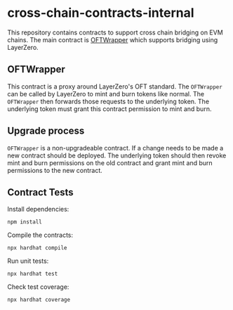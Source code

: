 # cross-chain-contracts-internal
This repository contains contracts to support cross chain bridging on EVM chains. The main contract is
[OFTWrapper](contracts/OFTWrapper.sol) which supports bridging using LayerZero.

## OFTWrapper
This contract is a proxy around LayerZero's OFT standard. The `OFTWrapper` can be called 
by LayerZero to mint and burn tokens like normal. The `OFTWrapper` then forwards those requests
to the underlying token. The underlying token must grant this contract permission to mint and burn.

## Upgrade process
`OFTWrapper` is a non-upgradeable contract. If a change needs to be made a new contract should be deployed.
The underlying token should then revoke mint and burn permissions on the old contract and grant mint and burn
permissions to the new contract.

## Contract Tests
Install dependencies:

`npm install`

Compile the contracts:

`npx hardhat compile`

Run unit tests:

`npx hardhat test`

Check test coverage:

`npx hardhat coverage`